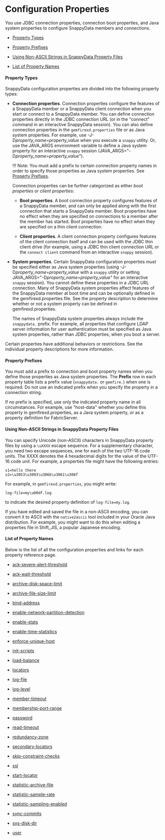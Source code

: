 # Configuration Properties

You use JDBC connection properties, connection boot properties, and Java system properties to configure SnappyData members and connections.

* [Property Types](#property-types)

* [Property Prefixes](#property-prefixes)

* [Using Non-ASCII Strings in SnappyData Property Files](#non-ascii-strings)

* [List of Property Names](#property-names)


<a id="property-types"></a>
#### Property Types

SnappyData configuration properties are divided into the following property types:

-   **Connection properties**. Connection properties configure the features of a SnappyData member or a SnappyData client connection when you start or connect to a SnappyData member. You can define connection properties directly in the JDBC connection URL (or in the "connect" command in an interactive SnappyData session). You can also define connection properties in the `gemfirexd.properties` file or as Java system properties. For example, use -J-D*property_name*=*property_value* when you execute a `snappy` utility. Or, use the JAVA_ARGS environment variable to define a Java system property for an interactive `snappy` session (JAVA_ARGS="-D*property_name*=*property_value*"). 
   
	!!! Note:
		You must add a prefix to certain connection property names in order to specify those properties as Java system properties. See [Property Prefixes](#property-prefixes).

    Connection properties can be further categorized as either *boot properties* or *client properties*:

	-   **Boot properties**. A boot connection property configures features of a SnappyData member, and can only be applied along with the first connection that starts a SnappyData member. Boot properties have no effect when they are specified on connections to a member after the member has started. Boot properties have no effect when they are specified on a thin client connection.

	-   **Client properties**. A client connection property configures features of the client connection itself and can be used with the JDBC thin client drive (for example, using a JDBC thin client connection URL or the `connect client` command from an interactive `snappy` session).

-   **System properties**. Certain SnappyData configuration properties *must* be specified either as Java system properties (using -J-D*property_name*=*property_value* with a `snappy` utility or setting JAVA_ARGS="-D*property_name*=*property_value*" for an interactive `snappy` session). You cannot define these properties in a JDBC URL connection. Many of SnappyData system properties affect features of the SnappyData member at boot time and can be optionally defined in the gemfirexd.properties file. See the property description to determine whether or not a system property can be defined in gemfirexd.properties.

    The names of SnappyData system properties always include the `snappydata.` prefix. For example, all properties that configure LDAP server information for user authentication must be specified as Java system properties, rather than JDBC properties, when you boot a server.

Certain properties have additional behaviors or restrictions. See the individual property descriptions for more information.


<a id="property-prefixes"></a>
#### Property Prefixes

You must add a prefix to connection and boot property names when you define those properties as Java system properties. The **Prefix** row in each property table lists a prefix value (`snappydata.` or `gemfire.`) when one is required. Do not use an indicated prefix when you specify the property in a connection string.

If no prefix is specified, use only the indicated property name in all circumstances. For example, use "host-data" whether you define this property in gemfirexd.properties, as a Java system property, or as a property definition for FabricServer.

<a id="non-ascii-strings"></a>
#### Using Non-ASCII Strings in SnappyData Property Files

You can specify Unicode (non-ASCII) characters in SnappyData property files by using a `\uXXXX` escape sequence. For a supplementary character, you need two escape sequences, one for each of the two UTF-16 code units. The XXXX denotes the 4 hexadecimal digits for the value of the UTF-16 code unit. For example, a properties file might have the following entries:

``` pre
s1=hello there
s2=\u3053\u3093\u306b\u3061\u306f
```

For example, in `gemfirexd.properties`, you might write:

``` pre
log-file=my\u00df.log
```

to indicate the desired property definition of `log-file=my.log`.

If you have edited and saved the file in a non-ASCII encoding, you can convert it to ASCII with the `native2ascii` tool included in your Oracle Java distribution. For example, you might want to do this when editing a properties file in Shift_JIS, a popular Japanese encoding.

<a id="property-names"></a>
#### List of Property Names
Below is the list of all the configuration properties and links for each property reference page.

- [ack-severe-alert-threshold](ack-severe-alert-threshold.md)

- [ack-wait-threshold](ack-wait-threshold.md)

- [archive-disk-space-limit](archive-disk-space-limit.md)

- [archive-file-size-limit](archive-file-size-limit.md)

- [bind-address](bind-address.md)

- [enable-network-partition-detection](enable-network-partition-detection.md)

- [enable-stats](enable-stats.md)

- [enable-time-statistics](enable-time-statistics.md)

- [enforce-unique-host](enforce-unique-host.md)

- [init-scripts](init-scripts.md)

- [load-balance](load-balance.md)

- [locators](locators.md)

- [log-file](log-file.md)

- [log-level](log-level.md)

- [member-timeout](member-timeout.md)

- [membership-port-range](membership-port-range.md)

- [password](password.md)

- [read-timeout](read-timeout.md)

- [redundancy-zone](redundancy-zone.md)

- [secondary-locators](secondary-locators.md)

- [skip-constraint-checks](skip-constraint-checks.md)

- [ssl](ssl.md)

- [start-locator](start-locator.md)

- [statistic-archive-file](statistic-archive-file.md)

- [statistic-sample-rate](statistic-sample-rate.md)

- [statistic-sampling-enabled](statistic-sampling-enabled.md)

- [sync-commits](sync-commits.md)

- [sys-disk-dir](sys-disk-dir.md)

- [user](user.md)
